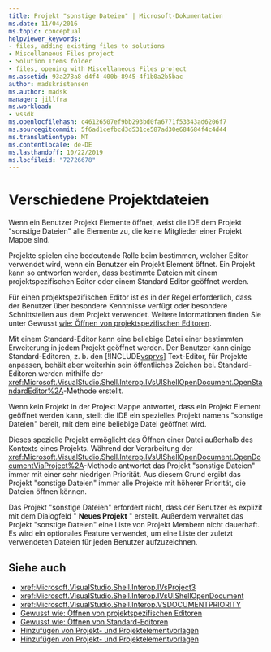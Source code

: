 ```yaml
---
title: Projekt "sonstige Dateien" | Microsoft-Dokumentation
ms.date: 11/04/2016
ms.topic: conceptual
helpviewer_keywords:
- files, adding existing files to solutions
- Miscellaneous Files project
- Solution Items folder
- files, opening with Miscellaneous Files project
ms.assetid: 93a278a8-d4f4-400b-8945-4f1b0a2b5bac
author: madskristensen
ms.author: madsk
manager: jillfra
ms.workload:
- vssdk
ms.openlocfilehash: c46126507ef9bb293bd0fa6771f53343ad6206f7
ms.sourcegitcommit: 5f6ad1cefbcd3d531ce587ad30e684684f4c4d44
ms.translationtype: MT
ms.contentlocale: de-DE
ms.lasthandoff: 10/22/2019
ms.locfileid: "72726678"
---
```

# <a name="miscellaneous-files-project"></a>Verschiedene Projektdateien
Wenn ein Benutzer Projekt Elemente öffnet, weist die IDE dem Projekt "sonstige Dateien" alle Elemente zu, die keine Mitglieder einer Projekt Mappe sind.

 Projekte spielen eine bedeutende Rolle beim bestimmen, welcher Editor verwendet wird, wenn ein Benutzer ein Projekt Element öffnet. Ein Projekt kann so entworfen werden, dass bestimmte Dateien mit einem projektspezifischen Editor oder einem Standard Editor geöffnet werden.

 Für einen projektspezifischen Editor ist es in der Regel erforderlich, dass der Benutzer über besondere Kenntnisse verfügt oder besondere Schnittstellen aus dem Projekt verwendet. Weitere Informationen finden Sie unter Gewusst [wie: Öffnen von projektspezifischen Editoren](../../extensibility/how-to-open-project-specific-editors.md).

 Mit einem Standard-Editor kann eine beliebige Datei einer bestimmten Erweiterung in jedem Projekt geöffnet werden. Der Benutzer kann einige Standard-Editoren, z. b. den [!INCLUDE[vsprvs](../../code-quality/includes/vsprvs_md.md)] Text-Editor, für Projekte anpassen, behält aber weiterhin sein öffentliches Zeichen bei. Standard-Editoren werden mithilfe der <xref:Microsoft.VisualStudio.Shell.Interop.IVsUIShellOpenDocument.OpenStandardEditor%2A>-Methode erstellt.

 Wenn kein Projekt in der Projekt Mappe antwortet, dass ein Projekt Element geöffnet werden kann, stellt die IDE ein spezielles Projekt namens "sonstige Dateien" bereit, mit dem eine beliebige Datei geöffnet wird.

 Dieses spezielle Projekt ermöglicht das Öffnen einer Datei außerhalb des Kontexts eines Projekts. Während der Verarbeitung der <xref:Microsoft.VisualStudio.Shell.Interop.IVsUIShellOpenDocument.OpenDocumentViaProject%2A>-Methode antwortet das Projekt "sonstige Dateien" immer mit einer sehr niedrigen Priorität. Aus diesem Grund ergibt das Projekt "sonstige Dateien" immer alle Projekte mit höherer Priorität, die Dateien öffnen können.

 Das Projekt "sonstige Dateien" erfordert nicht, dass der Benutzer es explizit mit dem Dialogfeld " **Neues Projekt** " erstellt. Außerdem verwaltet das Projekt "sonstige Dateien" eine Liste von Projekt Membern nicht dauerhaft. Es wird ein optionales Feature verwendet, um eine Liste der zuletzt verwendeten Dateien für jeden Benutzer aufzuzeichnen.

## <a name="see-also"></a>Siehe auch
- <xref:Microsoft.VisualStudio.Shell.Interop.IVsProject3>
- <xref:Microsoft.VisualStudio.Shell.Interop.IVsUIShellOpenDocument>
- <xref:Microsoft.VisualStudio.Shell.Interop.VSDOCUMENTPRIORITY>
- [Gewusst wie: Öffnen von projektspezifischen Editoren](../../extensibility/how-to-open-project-specific-editors.md)
- [Gewusst wie: Öffnen von Standard-Editoren](../../extensibility/how-to-open-standard-editors.md)
- [Hinzufügen von Projekt- und Projektelementvorlagen](../../extensibility/internals/adding-project-and-project-item-templates.md)
- [Hinzufügen von Projekt- und Projektelementvorlagen](../../extensibility/internals/adding-project-and-project-item-templates.md)